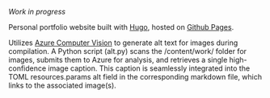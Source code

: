 _Work in progress_

Personal portfolio website built with [Hugo](https://gohugo.io/), hosted on [Github Pages](https://pages.github.com/). 

Utilizes [Azure Computer Vision](https://portal.vision.cognitive.azure.com/) to generate alt text for images during compilation. A Python script (alt.py) scans the /content/work/ folder for images, submits them to Azure for analysis, and retrieves a single high-confidence image caption. This caption is seamlessly integrated into the TOML resources.params alt field in the corresponding markdown file, which links to the associated image(s).
